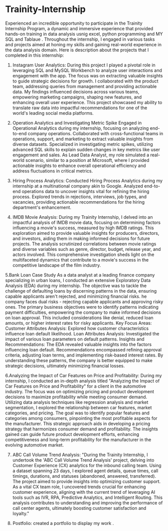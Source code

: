 # Trainity-Internship
Experienced an incredible opportunity to participate in the Trainity Internship Program, a dynamic and immersive experience that provided hands-on training in data analysis usnig excel, python programming and MY SQL and Tablaue . Throughout the internship, I engaged in various tasks and projects aimed at honing my skills and gaining real-world experience in the data analysis domain.
Here is description about the projects that I completed in this internship:
1. Instagram User Analytics:
   During this project I played a pivotal role in leveraging SQL and MySQL Workbench to analyze user interactions and engagement with the app. The focus was on extracting valuable insights to guide strategic decisions for growth. I collaborated with the product team, addressing queries from management and providing actionable data. My findings influenced decisions across various teams, empowering marketing campaigns, shaping new features, and enhancing overall user experience. This project showcased my ability to translate raw data into impactful recommendations for one of the world's leading social media platforms.

2. Operation Analytics and Investigating Metric Spike
   Engaged in Operational Analytics during my internship, focusing on analyzing end-to-end company operations. Collaborated with cross-functional teams in operations, support, and marketing to extract valuable insights from diverse datasets. Specialized in investigating metric spikes, utilizing advanced SQL skills to explain sudden changes in key metrics like user engagement and sales. As Lead Data Analyst, my role simulated a real-world scenario, similar to a position at Microsoft, where I provided actionable insights to enhance overall operational efficiency and address fluctuations in critical metrics.

3. Hiring Process Analytics:
Conducted Hiring Process Analytics during my internship at a multinational company akin to Google. Analyzed end-to-end operations data to uncover insights vital for refining the hiring process. Explored trends in rejections, interviews, job types, and vacancies, providing actionable recommendations for the hiring department's enhancement.

4. IMDB Movie Analysis:
   During my Trainity Internship, I delved into an impactful analysis of IMDB movie data, focusing on determining factors influencing a movie's success, measured by high IMDB ratings. This exploration aimed to provide valuable insights for producers, directors, and investors, aiding them in making informed decisions for future projects. The analysis scrutinized correlations between movie ratings and diverse variables such as genre, director, budget, release year, and actors involved. This comprehensive investigation sheds light on the multifaceted dynamics that contribute to a movie's success in the competitive landscape of the film industry.

5.Bank Loan Case Study
As a data analyst at a leading finance company specializing in urban loans, I conducted an extensive Exploratory Data Analysis (EDA) during my internship. The objective was to tackle the challenge of defaulting loans by discerning patterns in the data, ensuring capable applicants aren't rejected, and minimizing financial risks.
he company faces dual risks - rejecting capable applicants and approving risky ones. The primary business objectives were to identify patterns indicating payment difficulties, empowering the company to make informed decisions on loan approval. This included considerations like denial, reduced loan amounts, or higher interest rates for risky applicants.
Key Focus Areas:
Customer Attributes Analysis:
Explored how customer characteristics influence loan default likelihood.
Loan Attributes Analysis:
Investigated the impact of various loan parameters on default patterns.
Insights and Recommendations:
The EDA revealed valuable insights into the factors influencing loan default. Recommendations encompassed refining approval criteria, adjusting loan terms, and implementing risk-based interest rates. By understanding these patterns, the company is better equipped to make strategic decisions, ultimately minimizing financial losses.

6.Analyzing the Impact of Car Features on Price and Profitability:
During my internship, I conducted an in-depth analysis titled "Analyzing the Impact of Car Features on Price and Profitability" for a client in the automotive industry. The focus was on optimizing pricing and product development decisions to maximize profitability while meeting consumer demand. Utilizing data analysis techniques like regression analysis and market segmentation, I explored the relationship between car features, market categories, and pricing. The goal was to identify popular features and categories among consumers, pinpointing the most profitable aspects for the manufacturer. This strategic approach aids in developing a pricing strategy that harmonizes consumer demand and profitability. The insights gained can guide future product development efforts, enhancing competitiveness and long-term profitability for the manufacturer in the evolving automotive market.

7. ABC Call Volume Trend Analysis:
"During the Trainity Internship, I undertook the 'ABC Call Volume Trend Analysis' project, delving into Customer Experience (CX) analytics for the inbound calling team. Using a dataset spanning 23 days, I explored agent details, queue times, call timings, durations, and statuses (abandoned, answered, transferred). The project aimed to provide insights into optimizing customer support. As a vital CX team role, I uncovered trends crucial for enhancing customer experience, aligning with the current trend of leveraging AI tools such as IVR, RPA, Predictive Analytics, and Intelligent Routing. This analysis contributes to understanding and improving the performance of call center agents, ultimately boosting customer satisfaction and loyalty."

8. Postfolio:
created a portfolio to display my work .













